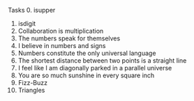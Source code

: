 Tasks
0. isupper
1. isdigit 
2. Collaboration is multiplication
3. The numbers speak for themselves 
4. I believe in numbers and signs 
5. Numbers constitute the only universal language
 6. The shortest distance between two points is a straight line
 7. I feel like I am diagonally parked in a parallel universe
 8. You are so much sunshine in every square inch 
 9. Fizz-Buzz 
10. Triangles 
 
